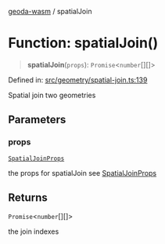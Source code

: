 [geoda-wasm](../globals.md) / spatialJoin

# Function: spatialJoin()

> **spatialJoin**(`props`): `Promise`\<`number`[][]\>

Defined in: [src/geometry/spatial-join.ts:139](https://github.com/GeoDaCenter/geoda-lib/blob/92ce80b2e81e5a6276ad0890a9a8fe638734b201/src/js/src/geometry/spatial-join.ts#L139)

Spatial join two geometries

## Parameters

### props

[`SpatialJoinProps`](../type-aliases/SpatialJoinProps.md)

the props for spatialJoin see [SpatialJoinProps](../type-aliases/SpatialJoinProps.md)

## Returns

`Promise`\<`number`[][]\>

the join indexes

